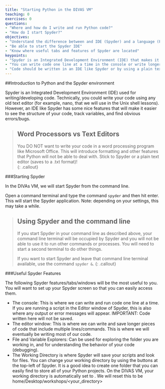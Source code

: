 ```yaml
---
title: "Starting Python in the DIVAS VM"
teaching: 0
exercises: 0
questions:
- "Where and how do I write and run Python code?"
- "How do I start Spyder?"
objectives:
- "Understand the difference between and IDE (Spyder) and a language (Python)"
- "Be able to start the Spyder IDE"
- "Know where useful tabs and features of Spyder are located"
keypoints:
- "Spyder is an Integrated Development Environment (IDE) that makes it easier to write and debug code"
- "You can write code one line at a time in the console or write longer scripts in the Editor window"
- "Code should be written in an IDE like Spyder or by using a plain text editor" 
---
```


##Introduction to Python and the Spyder environment

Spyder is an Integrated Development Environment (IDE) used for writing/developing code.  Technically, you could write your code 
using any old text editor (for example, nano, that we will use in the Unix shell lessons).  However, an IDE like Spyder has some nice features that will make it easier to see the structure of your code, track variables, and find obvious errors/bugs.

> ## Word Processors vs Text Editors
> You DO NOT want to write your code in a word processing program like Microsoft Office.  This will introduce formatting and
> other features that Python will not be able to deal with.  Stick to Spyder or a plain text editor (saves to a .txt format)!  
{: .callout}

###Starting Spyder

In the DIVAs VM, we will start Spyder from the command line.

Open a command terminal and type the command ```spyder``` and then hit enter.
This will start the Spyder application.  Note: depending on your settings, this may take a while.

> ## Using Spyder and the command line
> If you start Spyder in your command line as described above, your command line terminal will be occupied by Spyder and you 
> will not be able to use it to run other commands or processes.  You will need to start a second terminal to do other things.
> 
> If you want to start Spyder and leave that command line terminal available, use the command ```spyder &```.
{: .callout}

###Useful Spyder Features

The following Spyder features/tabs/windows will be the most useful to you.  You will want to set up your Spyder screen so that 
you can easily access them.

* The console: This is where we can write and run code one line at a time.  If you are running a script in the Editor window of 
Spyder, this is also where any output or error messages will appear.  IMPORTANT: Code written here will not be saved.
* The editor window: This is where we can write and save longer pieces of code that include multiple lines/commands.  This is 
where we will eventually be writing most of our code.
* File and Variable Explorers: Can be used for exploring the folder you are working in, and for understanding the behavior of your 
code (debugging).
* The Working Directory is where Spyder will save your scripts and look for files.  You can change your working directory by 
using the buttons at the top-left of Spyder.  It is a good idea to create one folder that you can easily find to store all of 
your Python projects.   On the DIVAS VM, your working directory is automatically set to <Path>. We will reset this to be 
home/Desktop/workshops/<your_directory>



